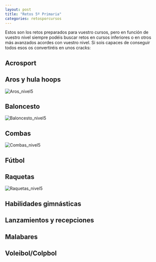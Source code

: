 ```yaml
---
layout: post
title: "Retos 5º Primaria"
categories: retosporcursos
---
```


Estos son los retos preparados para vuestro cursos, pero en función de vuestro nivel siempre podéis buscar retos en cursos inferiores o en otros más avanzados acordes con vuestro nivel. Si sois capaces de conseguir todos esos os convertiréis en unos cracks:

## Acrosport

## Aros y hula hoops

![Aros_nivel5](../images_text/aros_nivel_5_compressed.jpg)

## Baloncesto

![Baloncesto_nivel5](../images_text/basket_nivel_05_compressed.jpg)

## Combas

![Combas_nivel5](../images_text/comba_nivel_5_compressed.jpg)

## Fútbol

## Raquetas

![Raquetas_nivel5](../images_text/raquetas_nivel_5_compressed.jpg)

## Habilidades gimnásticas

## Lanzamientos y recepciones

## Malabares

## Voleibol/Colpbol
